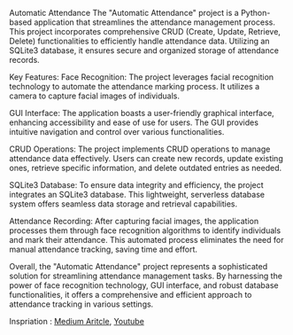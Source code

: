 Automatic Attendance
The "Automatic Attendance" project is a Python-based application that streamlines the attendance management process. This project incorporates comprehensive CRUD (Create, Update, Retrieve, Delete) functionalities to efficiently handle attendance data. Utilizing an SQLite3 database, it ensures secure and organized storage of attendance records.

Key Features:
Face Recognition: The project leverages facial recognition technology to automate the attendance marking process. It utilizes a camera to capture facial images of individuals.

GUI Interface: The application boasts a user-friendly graphical interface, enhancing accessibility and ease of use for users. The GUI provides intuitive navigation and control over various functionalities.

CRUD Operations: The project implements CRUD operations to manage attendance data effectively. Users can create new records, update existing ones, retrieve specific information, and delete outdated entries as needed.

SQLite3 Database: To ensure data integrity and efficiency, the project integrates an SQLite3 database. This lightweight, serverless database system offers seamless data storage and retrieval capabilities.

Attendance Recording: After capturing facial images, the application processes them through face recognition algorithms to identify individuals and mark their attendance. This automated process eliminates the need for manual attendance tracking, saving time and effort.

Overall, the "Automatic Attendance" project represents a sophisticated solution for streamlining attendance management tasks. By harnessing the power of face recognition technology, GUI interface, and robust database functionalities, it offers a comprehensive and efficient approach to attendance tracking in various settings.

Inspriation : [Medium Aritcle](https://medium.com/@ageitgey/machine-learning-is-fun-part-4-modern-face-recognition-with-deep-learning-c3cffc121d78), 
	      [Youtube](https://www.youtube.com/watch?v=sz25xxF_AVE)	
